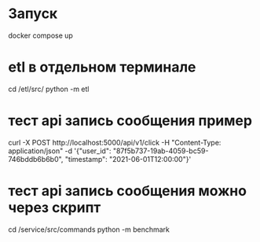 # Запуск
docker compose up 

# etl в отдельном терминале
cd /etl/src/
python -m etl

# тест api запись сообщения пример
curl -X POST http://localhost:5000/api/v1/click -H "Content-Type: application/json" -d '{"user_id": "87f5b737-19ab-4059-bc59-746bddb6b6b0", "timestamp": "2021-06-01T12:00:00"}'

# тест api запись сообщения можно через скрипт
cd /service/src/commands
python -m benchmark
